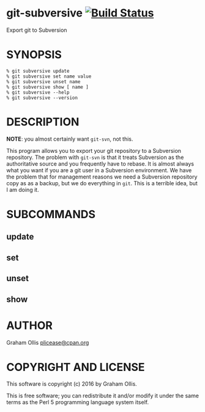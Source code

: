 # git-subversive [![Build Status](https://secure.travis-ci.org/plicease/App-subversive.png)](http://travis-ci.org/plicease/App-subversive)

Export git to Subversion

# SYNOPSIS

    % git subversive update
    % git subversive set name value
    % git subversive unset name
    % git subversive show [ name ]
    % git subversive --help
    % git subversive --version

# DESCRIPTION

**NOTE**: you almost certainly want `git-svn`, not this.

This program allows you to export your git repository to a Subversion repository.
The problem with `git-svn` is that it treats Subversion as the authoritative
source and you frequently have to rebase.  It is almost always what you want if
you are a git user in a Subversion environment.  We have the problem that for
management reasons we need a Subversion repository copy as as a backup, but
we do everything in `git`.  This is a terrible idea, but I am doing it.

# SUBCOMMANDS

## update

## set

## unset

## show

# AUTHOR

Graham Ollis <plicease@cpan.org>

# COPYRIGHT AND LICENSE

This software is copyright (c) 2016 by Graham Ollis.

This is free software; you can redistribute it and/or modify it under
the same terms as the Perl 5 programming language system itself.
